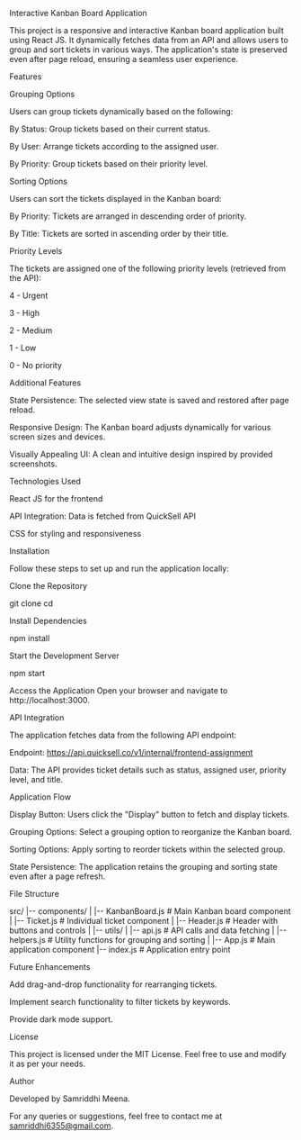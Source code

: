 Interactive Kanban Board Application

This project is a responsive and interactive Kanban board application built using React JS. It dynamically fetches data from an API and allows users to group and sort tickets in various ways. The application's state is preserved even after page reload, ensuring a seamless user experience.

Features

Grouping Options

Users can group tickets dynamically based on the following:

By Status: Group tickets based on their current status.

By User: Arrange tickets according to the assigned user.

By Priority: Group tickets based on their priority level.

Sorting Options

Users can sort the tickets displayed in the Kanban board:

By Priority: Tickets are arranged in descending order of priority.

By Title: Tickets are sorted in ascending order by their title.

Priority Levels

The tickets are assigned one of the following priority levels (retrieved from the API):

4 - Urgent

3 - High

2 - Medium

1 - Low

0 - No priority

Additional Features

State Persistence: The selected view state is saved and restored after page reload.

Responsive Design: The Kanban board adjusts dynamically for various screen sizes and devices.

Visually Appealing UI: A clean and intuitive design inspired by provided screenshots.

Technologies Used

React JS for the frontend

API Integration: Data is fetched from QuickSell API

CSS for styling and responsiveness

Installation

Follow these steps to set up and run the application locally:

Clone the Repository

git clone <repository-url>
cd <repository-name>

Install Dependencies

npm install

Start the Development Server

npm start

Access the Application
Open your browser and navigate to http://localhost:3000.

API Integration

The application fetches data from the following API endpoint:

Endpoint: https://api.quicksell.co/v1/internal/frontend-assignment

Data: The API provides ticket details such as status, assigned user, priority level, and title.

Application Flow

Display Button: Users click the "Display" button to fetch and display tickets.

Grouping Options: Select a grouping option to reorganize the Kanban board.

Sorting Options: Apply sorting to reorder tickets within the selected group.

State Persistence: The application retains the grouping and sorting state even after a page refresh.

File Structure

src/
|-- components/
|   |-- KanbanBoard.js   # Main Kanban board component
|   |-- Ticket.js        # Individual ticket component
|   |-- Header.js        # Header with buttons and controls
|
|-- utils/
|   |-- api.js           # API calls and data fetching
|   |-- helpers.js       # Utility functions for grouping and sorting
|
|-- App.js               # Main application component
|-- index.js             # Application entry point




Future Enhancements

Add drag-and-drop functionality for rearranging tickets.

Implement search functionality to filter tickets by keywords.

Provide dark mode support.

License

This project is licensed under the MIT License. Feel free to use and modify it as per your needs.

Author

Developed by Samriddhi Meena.

For any queries or suggestions, feel free to contact me at samriddhi6355@gmail.com.

